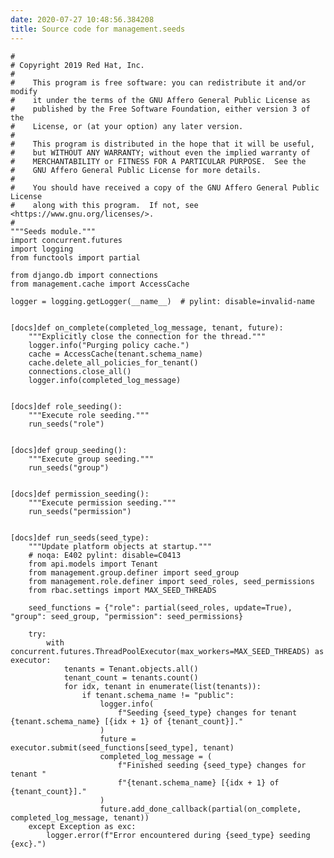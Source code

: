 ```yaml
---
date: 2020-07-27 10:48:56.384208
title: Source code for management.seeds
---
```


<div class="highlight">

    #
    # Copyright 2019 Red Hat, Inc.
    #
    #    This program is free software: you can redistribute it and/or modify
    #    it under the terms of the GNU Affero General Public License as
    #    published by the Free Software Foundation, either version 3 of the
    #    License, or (at your option) any later version.
    #
    #    This program is distributed in the hope that it will be useful,
    #    but WITHOUT ANY WARRANTY; without even the implied warranty of
    #    MERCHANTABILITY or FITNESS FOR A PARTICULAR PURPOSE.  See the
    #    GNU Affero General Public License for more details.
    #
    #    You should have received a copy of the GNU Affero General Public License
    #    along with this program.  If not, see <https://www.gnu.org/licenses/>.
    #
    """Seeds module."""
    import concurrent.futures
    import logging
    from functools import partial
    
    from django.db import connections
    from management.cache import AccessCache
    
    logger = logging.getLogger(__name__)  # pylint: disable=invalid-name
    
    
    [docs]def on_complete(completed_log_message, tenant, future):
        """Explicitly close the connection for the thread."""
        logger.info("Purging policy cache.")
        cache = AccessCache(tenant.schema_name)
        cache.delete_all_policies_for_tenant()
        connections.close_all()
        logger.info(completed_log_message)
    
    
    [docs]def role_seeding():
        """Execute role seeding."""
        run_seeds("role")
    
    
    [docs]def group_seeding():
        """Execute group seeding."""
        run_seeds("group")
    
    
    [docs]def permission_seeding():
        """Execute permission seeding."""
        run_seeds("permission")
    
    
    [docs]def run_seeds(seed_type):
        """Update platform objects at startup."""
        # noqa: E402 pylint: disable=C0413
        from api.models import Tenant
        from management.group.definer import seed_group
        from management.role.definer import seed_roles, seed_permissions
        from rbac.settings import MAX_SEED_THREADS
    
        seed_functions = {"role": partial(seed_roles, update=True), "group": seed_group, "permission": seed_permissions}
    
        try:
            with concurrent.futures.ThreadPoolExecutor(max_workers=MAX_SEED_THREADS) as executor:
                tenants = Tenant.objects.all()
                tenant_count = tenants.count()
                for idx, tenant in enumerate(list(tenants)):
                    if tenant.schema_name != "public":
                        logger.info(
                            f"Seeding {seed_type} changes for tenant {tenant.schema_name} [{idx + 1} of {tenant_count}]."
                        )
                        future = executor.submit(seed_functions[seed_type], tenant)
                        completed_log_message = (
                            f"Finished seeding {seed_type} changes for tenant "
                            f"{tenant.schema_name} [{idx + 1} of {tenant_count}]."
                        )
                        future.add_done_callback(partial(on_complete, completed_log_message, tenant))
        except Exception as exc:
            logger.error(f"Error encountered during {seed_type} seeding {exc}.")

</div>
